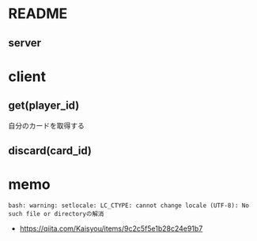 # README

## server


# client

## get(player_id)
自分のカードを取得する


## discard(card_id)



# memo

```
bash: warning: setlocale: LC_CTYPE: cannot change locale (UTF-8): No such file or directoryの解消
```

- https://qiita.com/Kaisyou/items/9c2c5f5e1b28c24e91b7
